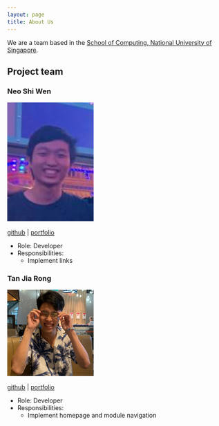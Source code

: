 ```yaml
---
layout: page
title: About Us
---
```


We are a team based in the [School of Computing, National University of Singapore](http://www.comp.nus.edu.sg).

## Project team

### Neo Shi Wen

<img src="images/about-us/neoshiwen.png" width="200px">

[github](http://github.com/shwene) |
[portfolio](team/neo-shi-wen.md)

* Role: Developer
* Responsibilities:
  * Implement links

### Tan Jia Rong

<img src="./images/about-us/tan-jia-rong.png" width="200px">

[github](https://github.com/Tan-Jia-Rong) |
[portfolio](team/tan-jia-rong.md)

* Role: Developer
* Responsibilities:
  * Implement homepage and module navigation

